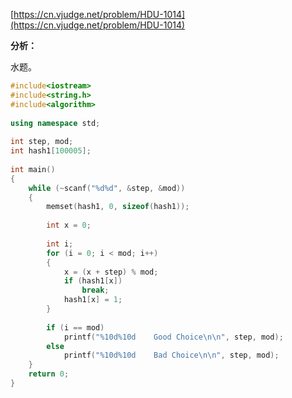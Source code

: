 [https://cn.vjudge.net/problem/HDU-1014](https://cn.vjudge.net/problem/HDU-1014)

**分析：**

水题。

```c++
#include<iostream>    
#include<string.h>  
#include<algorithm>  
 
using namespace std;
 
int step, mod;
int hash1[100005];
 
int main()
{
	while (~scanf("%d%d", &step, &mod))
	{
		memset(hash1, 0, sizeof(hash1));
		
		int x = 0;
 
		int i;
		for (i = 0; i < mod; i++)
		{
			x = (x + step) % mod;
			if (hash1[x])
				break;
			hash1[x] = 1;
		}
 
		if (i == mod)
			printf("%10d%10d    Good Choice\n\n", step, mod);
		else
			printf("%10d%10d    Bad Choice\n\n", step, mod);
	}
	return 0;
}
```
